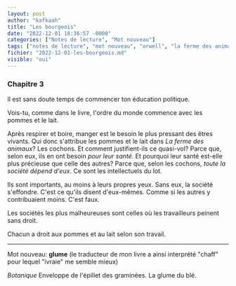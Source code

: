 ```yaml
---
layout: post
author: "kafkaah"
title: "Les bourgeois"
date: "2022-12-01 18:36:57 -0000"
categories: ["Notes de lecture", "Mot nouveau"]
tags: ["notes de lecture", "mot nouveau", "orwell", "la ferme des animaux"]
fichier: "2022-12-01-les-bourgeois.md"
visible: "oui"
---
```


### Chapitre 3

Il est sans doute temps de commencer ton éducation politique.

Vois-tu, comme dans le livre, l'ordre du monde commence avec les pommes et le lait.

Après respirer et boire, manger est le besoin le plus pressant des êtres vivants.  Qui donc s'attribue les pommes et le lait dans *La ferme des animaux*?  Les cochons. Et comment justifient-ils ce quasi-vol?  Parce que, selon eux, ils en ont besoin *pour leur santé*.  Et pourquoi leur santé est-elle plus précieuse que celle des autres?  Parce que, selon les cochons, *toute la société dépend d'eux*.  Ce sont les intellectuels du lot.

Ils sont importants, au moins à leurs propres yeux.  Sans eux, la société s'effondre.  C'est ce qu'ils disent d'eux-mêmes.  Comme si les autres y contribuaient moins.  C'est faux.

Les sociétés les plus malheureuses sont celles où les travailleurs peinent sans droit.

Chacun a droit aux pommes et au lait selon son travail.

---
Mot nouveau: **glume**
(le traducteur de mon livre a ainsi interprété "chaff" pour lequel "ivraie" me semble mieux)

*Botanique* Enveloppe de l'épillet des graminées. La glume du blé.


